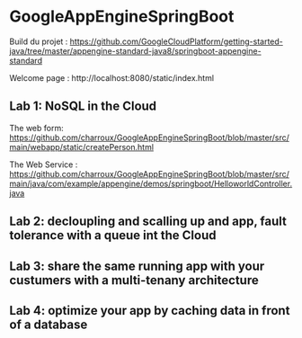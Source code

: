 # GoogleAppEngineSpringBoot

Build du projet : https://github.com/GoogleCloudPlatform/getting-started-java/tree/master/appengine-standard-java8/springboot-appengine-standard

Welcome page : http://localhost:8080/static/index.html

## Lab 1: NoSQL in the Cloud

The web form: https://github.com/charroux/GoogleAppEngineSpringBoot/blob/master/src/main/webapp/static/createPerson.html

The Web Service : https://github.com/charroux/GoogleAppEngineSpringBoot/blob/master/src/main/java/com/example/appengine/demos/springboot/HelloworldController.java

## Lab 2: decloupling and scalling up and app, fault tolerance with a queue int the Cloud

## Lab 3:  share the same running app with your custumers with a multi-tenany architecture

## Lab 4: optimize your app by caching data in front of a database

 
